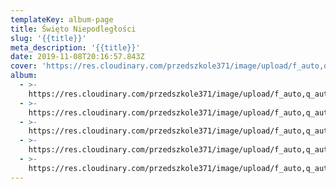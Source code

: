 ```yaml
---
templateKey: album-page
title: Święto Niepodległości
slug: '{{title}}'
meta_description: '{{title}}'
date: 2019-11-08T20:16:57.843Z
cover: 'https://res.cloudinary.com/przedszkole371/image/upload/f_auto,q_auto/c_fill,w_1200/v1574021790/Albumy%20zdj%C4%99%C4%87/2019/%C5%9Awi%C4%99to%20Niepodleg%C5%82o%C5%9Bci/kedohaskiyw8i5pszish.jpg'
album:
  - >-
    https://res.cloudinary.com/przedszkole371/image/upload/f_auto,q_auto/c_fill,w_1200/v1574021790/Albumy%20zdj%C4%99%C4%87/2019/%C5%9Awi%C4%99to%20Niepodleg%C5%82o%C5%9Bci/watp16pd6q4uzh4xmoxv.jpg
  - >-
    https://res.cloudinary.com/przedszkole371/image/upload/f_auto,q_auto/c_fill,w_1200/v1574021790/Albumy%20zdj%C4%99%C4%87/2019/%C5%9Awi%C4%99to%20Niepodleg%C5%82o%C5%9Bci/wsjjsobesr4e0ewyaahz.jpg
  - >-
    https://res.cloudinary.com/przedszkole371/image/upload/f_auto,q_auto/c_fill,w_1200/v1574021790/Albumy%20zdj%C4%99%C4%87/2019/%C5%9Awi%C4%99to%20Niepodleg%C5%82o%C5%9Bci/lqfwgnjm0gvlm1oa3ufm.jpg
  - >-
    https://res.cloudinary.com/przedszkole371/image/upload/f_auto,q_auto/c_fill,w_1200/v1574021790/Albumy%20zdj%C4%99%C4%87/2019/%C5%9Awi%C4%99to%20Niepodleg%C5%82o%C5%9Bci/kedohaskiyw8i5pszish.jpg
  - >-
    https://res.cloudinary.com/przedszkole371/image/upload/f_auto,q_auto/c_fill,w_1200/v1574021790/Albumy%20zdj%C4%99%C4%87/2019/%C5%9Awi%C4%99to%20Niepodleg%C5%82o%C5%9Bci/hipf6wxjp4fxnyo9xms2.jpg
---
```


